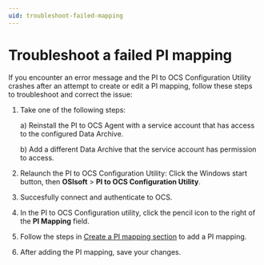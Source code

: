 ```yaml
---
uid: troubleshoot-failed-mapping
---
```


# Troubleshoot a failed PI mapping

If you encounter an error message and the PI to OCS Configuration Utility crashes after an attempt to create or edit a PI mapping, follow these steps to troubleshoot and correct the issue:

1. Take one of the following steps:
 
    a) Reinstall the PI to OCS Agent with a service account that has access to the configured Data Archive.

    b) Add a different Data Archive that the service account has permission to access.

1. Relaunch the PI to OCS Configuration Utility: Click the Windows start button, then **OSIsoft** > **PI to OCS Configuration Utility**.
1. Succesfully connect and authenticate to OCS.
1. In the PI to OCS Configuration utility, click the pencil icon to the right of the **PI Mapping** field.
1. Follow the steps in [Create a PI mapping section](#pi-to-ocs-utility) to add a PI mapping.
1. After adding the PI mapping, save your changes. 
